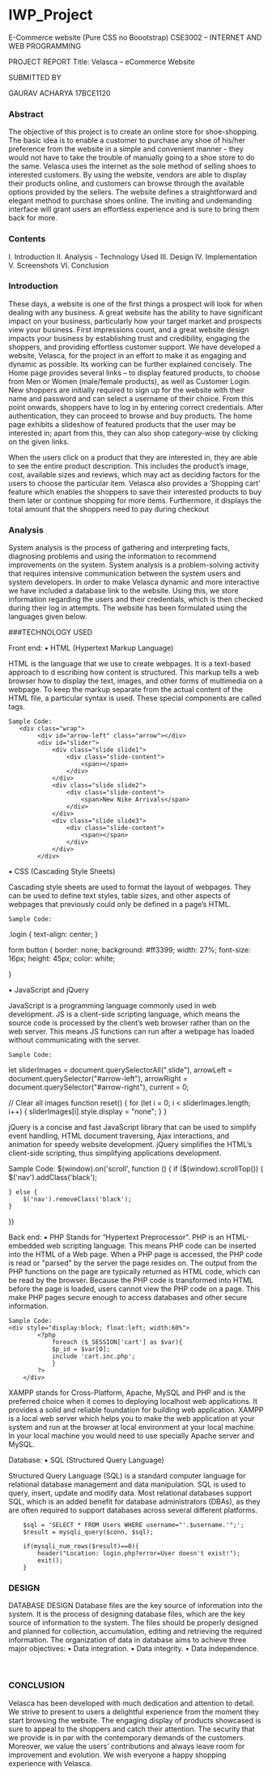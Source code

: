 # IWP_Project
E-Commerce website (Pure CSS no Boootstrap)
CSE3002 – INTERNET AND WEB PROGRAMMING


PROJECT REPORT
Title: Velasca – eCommerce Website




SUBMITTED BY

GAURAV ACHARYA    	17BCE1120


### Abstract

The objective of this project is to create an online store for shoe-shopping. The basic idea is to enable a customer to purchase any shoe of his/her preference from the website in a simple and convenient manner - they would not have to take the trouble of manually going to a shoe store to do the same. 
Velasca uses the internet as the sole method of selling shoes to interested customers. By using the website, vendors are able to display their products online, and customers can browse through the available options provided by the sellers. 
The website defines a straightforward and elegant method to purchase shoes online. The inviting and undemanding interface will grant users an effortless experience and is sure to bring them back for more. 
 
 
### Contents


I.	Introduction
II.	Analysis - Technology Used
III.	Design
IV.	Implementation
V.	Screenshots
VI.	Conclusion











### Introduction

These days, a website is one of the first things a prospect will look for when dealing with any business. A great website has the ability to have significant impact on your business, particularly how your target market and prospects view your business. First impressions count, and a great website design impacts your business by establishing trust and credibility, engaging the shoppers, and providing effortless customer support.
We have developed a website, Velasca, for the project in an effort to make it as engaging and dynamic as possible. Its working can be further explained concisely.
The Home page provides several links – to display featured products, to choose from Men or Women (male/female products), as well as Customer Login.
New shoppers are initially required to sign up for the website with their name and password and can select a username of their choice. From this point onwards, shoppers have to log in by entering correct credentials. 
After authentication, they can proceed to browse and buy products. The home page exhibits a slideshow of featured products that the user may be interested in; apart from this, they can also shop category-wise by clicking on the given links.

When the users click on a product that they are interested in, they are able to see the entire product description. This includes the product’s image, cost, available sizes and reviews, which may act as deciding factors for the users to choose the particular item.
Velasca also provides a ‘Shopping cart’ feature which enables the shoppers to save their interested products to buy them later or continue shopping for more items. Furthermore, it displays the total amount that the shoppers need to pay during checkout

### Analysis

System analysis is the process of gathering and interpreting facts, diagnosing problems and using the information to recommend improvements on the system. System analysis is a problem-solving activity that requires intensive communication between the system users and system developers.
In order to make Velasca dynamic and more interactive we have included a database link to the website. Using this, we store information regarding the users and their credentials, which is then checked during their log in attempts. The website has been formulated using the languages given below.

###TECHNOLOGY USED

Front end: 
▪	HTML (Hypertext Markup Language)

HTML is the language that we use to create webpages. It is a text-based approach to d escribing how content is structured. This markup tells a web browser how to display the text, images, and other forms of multimedia on a webpage.
To keep the markup separate from the actual content of the HTML file, a particular syntax is used. These special components are called tags.
	
	Sample Code: 
	   <div class="wrap">
            <div id="arrow-left" class="arrow"></div>
            <div id="slider">
                <div class="slide slide1">
                    <div class="slide-content">
                        <span></span>
                    </div>
                </div>
                <div class="slide slide2">
                    <div class="slide-content">
                        <span>New Nike Arrivals</span>
                    </div>
                </div>
                <div class="slide slide3">
                    <div class="slide-content">
                        <span></span>
                    </div>
                </div>
            </div>

	
▪	CSS (Cascading Style Sheets) 

Cascading style sheets are used to format the layout of webpages. They can be used to define text styles, table sizes, and other aspects of webpages that previously could only be defined in a page’s HTML.
	
	Sample Code: 
.login {
    text-align: center;
}

form button {
    border: none;
    background: #ff3399;
    width: 27%;
    font-size: 16px;
    height: 45px;
    color: white;

}

▪	JavaScript and jQuery

JavaScript is a programming language commonly used in web development. JS is a client-side scripting language, which means the source code is processed by the client’s web browser rather than on the web server. This means JS functions can run after a webpage has loaded without communicating with the server.
	
	Sample Code:
let sliderImages = document.querySelectorAll(".slide"),
    arrowLeft = document.querySelector("#arrow-left"),
    arrowRight = document.querySelector("#arrow-right"),
    current = 0;

// Clear all images
function reset() {
    for (let i = 0; i < sliderImages.length; i++) {
        sliderImages[i].style.display = "none";
    }
}

jQuery is a concise and fast JavaScript library that can be used to simplify event handling, HTML document traversing, Ajax interactions, and animation for speedy website development. jQuery simplifies the HTML’s client-side scripting, thus simplifying applications development.

Sample Code:
$(window).on('scroll', function () {
    if ($(window).scrollTop()) {
        $('nav').addClass('black');

    } else {
        $('nav').removeClass('black');
    }
})


Back end: 
▪	PHP
Stands for “Hypertext Preprocessor”. PHP is an HTML-embedded web scripting language. This means PHP code can be inserted into the HTML of a Web page. When a PHP page is accessed, the PHP code is read or "parsed" by the server the page resides on. The output from the PHP functions on the page are typically returned as HTML code, which can be read by the browser. Because the PHP code is transformed into HTML before the page is loaded, users cannot view the PHP code on a page. This make PHP pages secure enough to access databases and other secure information.

	Sample Code:
 	<div style="display:block; float:left; width:60%">
            <?php
                foreach ($_SESSION['cart'] as $var){
                $p_id = $var[0];       
                include 'cart.inc.php';
                }
            ?>
        </div>


XAMPP stands for Cross-Platform, Apache, MySQL and PHP and is the preferred choice when it comes to deploying localhost web applications. It provides a solid and reliable foundation for building web application. XAMPP is a local web server which helps you to make the web application at your system and run at the browser at local environment at your local machine. In your local machine you would need to use specially Apache server and MySQL.

Database: 
▪	SQL (Structured Query Language)

Structured Query Language (SQL) is a standard computer language for relational database management and data manipulation. SQL is used to query, insert, update and modify data. Most relational databases support SQL, which is an added benefit for database administrators (DBAs), as they are often required to support databases across several different platforms.

        $sql = 'SELECT * FROM Users WHERE username="'.$username.'";';
        $result = mysqli_query($conn, $sql);

        if(mysqli_num_rows($result)==0){
            header("Location: login.php?error=User doesn't exist!");
            exit();
        }


### DESIGN

DATABASE DESIGN
Database files are the key source of information into the system. It is the process of designing database files, which are the key source of information to the system. The files should be properly designed and planned for collection, accumulation, editing and retrieving the required information.
The organization of data in database aims to achieve three major objectives: 
•	Data integration.
•	Data integrity.
•	Data independence.
 
 
 
### CONCLUSION

Velasca has been developed with much dedication and attention to detail. We strive to present to users a delightful experience from the moment they start browsing the website. The engaging display of products showcased is sure to appeal to the shoppers and catch their attention. The security that we provide is in par with the contemporary demands of the customers. Moreover, we value the users’ contributions and always leave room for improvement and evolution. We wish everyone a happy shopping experience with Velasca.


 
 
 
 
 
